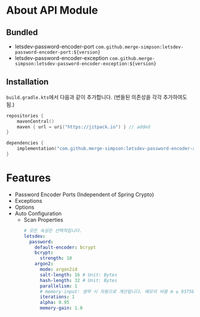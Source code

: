 # About API Module

## Bundled

- letsdev-password-encoder-port
  `com.github.merge-simpson:letsdev-password-encoder-port:${version}`
- letsdev-password-encoder-exception
  `com.github.merge-simpson:letsdev-password-encoder-exception:${version}`

## Installation

`build.gradle.kts`에서 다음과 같이 추가합니다. (번들된 의존성을 각각 추가하여도 됨.)

```kotlin
repositories {
    mavenCentral()
    maven { url = uri("https://jitpack.io") } // added
}

dependencies {
    implementation("com.github.merge-simpson:letsdev-password-encoder-api:0.1.0") // added
}
```

# Features

- Password Encoder Ports (Independent of Spring Crypto)
- Exceptions
- Options
- Auto Configuration
  - Scan Properties
    ```yaml
    # 모든 속성은 선택적입니다.
    letsdev:
      password:
        default-encoder: bcrypt
        bcrypt:
          strength: 10
        argon2:
          mode: argon2id
          salt-length: 16 # Unit: Bytes
          hash-length: 32 # Unit: Bytes
          parallelism: 1
          # memory-input: 생략 시 자동으로 계산됩니다. 메모리 비용 m ≥ 93750 ÷ ((3 × parallelism − 1) × α)
          iterations: 1
          alpha: 0.95
          memory-gain: 1.0
    ```